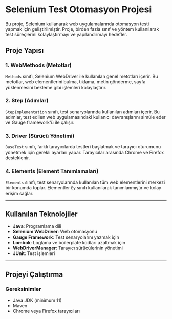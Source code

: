 # Selenium Test Otomasyon Projesi

Bu proje, Selenium kullanarak web uygulamalarında otomasyon testi yapmak için geliştirilmiştir. Proje, birden fazla sınıf ve yöntem kullanılarak test süreçlerini kolaylaştırmayı ve yapılandırmayı hedefler.

## Proje Yapısı

### 1. WebMethods (Metotlar)
`Methods` sınıfı, Selenium WebDriver ile kullanılan genel metotları içerir. Bu metotlar, web elementlerini bulma, tıklama, metin gönderme, sayfa yüklenmesini bekleme gibi işlemleri kolaylaştırır.

### 2. Step (Adımlar)
`StepImplementation` sınıfı, test senaryolarında kullanılan adımları içerir. Bu adımlar, test edilen web uygulamasındaki kullanıcı davranışlarını simüle eder ve Gauge framework'ü ile çalışır.

### 3. Driver (Sürücü Yönetimi)
`BaseTest` sınıfı, farklı tarayıcılarda testleri başlatmak ve tarayıcı oturumunu yönetmek için gerekli ayarları yapar. Tarayıcılar arasında Chrome ve Firefox desteklenir.

### 4. Elements (Element Tanımlamaları)
`Elements` sınıfı, test senaryolarında kullanılan tüm web elementlerini merkezi bir konumda toplar. Elementler `By` sınıfı kullanılarak tanımlanmıştır ve kolay erişim sağlar.

---

## Kullanılan Teknolojiler

- **Java**: Programlama dili
- **Selenium WebDriver**: Web otomasyonu
- **Gauge Framework**: Test senaryolarını yazmak için
- **Lombok**: Loglama ve boilerplate kodları azaltmak için
- **WebDriverManager**: Tarayıcı sürücülerinin yönetimi
- **JUnit**: Test işlemleri

---

## Projeyi Çalıştırma

### Gereksinimler
- Java JDK (minimum 11)
- Maven
- Chrome veya Firefox tarayıcıları
